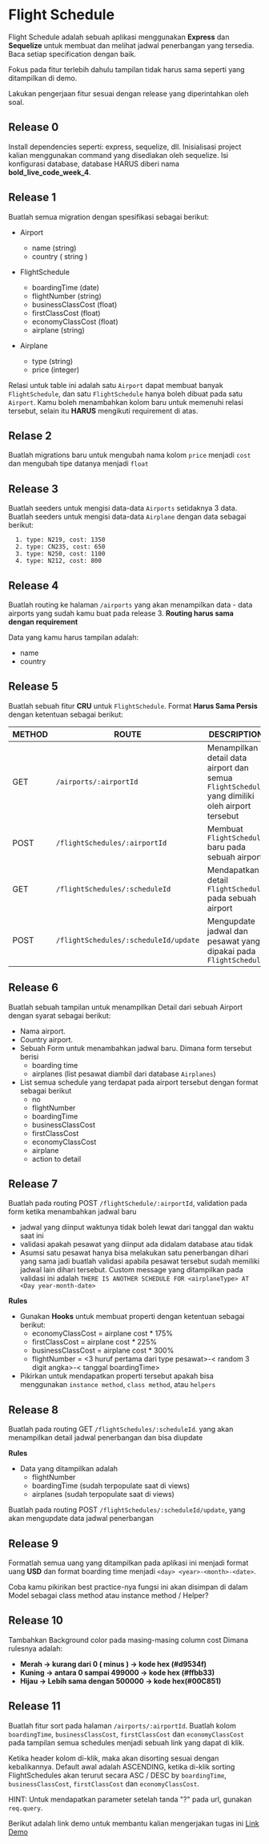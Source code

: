 # Flight Schedule

Flight Schedule adalah sebuah aplikasi menggunakan **Express** dan **Sequelize**
untuk membuat dan melihat jadwal penerbangan yang tersedia. Baca setiap specification dengan baik.

Fokus pada fitur terlebih dahulu tampilan tidak harus sama seperti yang ditampilkan di demo.

Lakukan pengerjaan fitur sesuai dengan release yang diperintahkan oleh soal.

## Release 0

Install dependencies seperti: express, sequelize, dll. Inisialisasi project kalian menggunakan command yang disediakan oleh sequelize. Isi konfigurasi database, database HARUS diberi nama **bold_live_code_week_4**.

## Release 1

Buatlah semua migration dengan spesifikasi sebagai berikut:

- Airport
  - name (string)
  - country ( string )

- FlightSchedule
  - boardingTime (date)
  - flightNumber (string)
  - businessClassCost (float)
  - firstClassCost (float)
  - economyClassCost (float)
  - airplane (string)

- Airplane
  - type (string)
  - price (integer)
  
Relasi untuk table ini adalah satu `Airport` dapat membuat banyak `FlightSchedule`, dan satu `FlightSchedule` hanya boleh dibuat pada satu `Airport`. Kamu boleh menambahkan kolom baru untuk memenuhi relasi tersebut, selain itu **HARUS** mengikuti requirement di atas.

## Relase 2

Buatlah migrations baru untuk mengubah nama kolom `price` menjadi `cost` dan mengubah tipe datanya menjadi `float`

## Release 3

Buatlah seeders untuk mengisi data-data `Airports` setidaknya 3 data.
Buatlah seeders untuk mengisi data-data `Airplane` dengan data sebagai berikut:
```
  1. type: N219, cost: 1350
  2. type: CN235, cost: 650
  3. type: N250, cost: 1100
  4. type: N212, cost: 800
```
## Release 4

Buatlah routing ke halaman `/airports` yang akan menampilkan data - data airports yang sudah kamu buat pada release 3. **Routing harus sama dengan requirement**

Data yang kamu harus tampilan adalah:
- name
- country


## Release 5

Buatlah sebuah fitur **CRU** untuk `FlightSchedule`. Format **Harus Sama Persis** dengan ketentuan sebagai berikut:

| METHOD | ROUTE                          | DESCRIPTION                                                                              |
| ------ | ------------------------------ | ---------------------------------------------------------------------------------------- |
| GET    | `/airports/:airportId` | Menampilkan detail data airport dan semua `FlightSchedule` yang dimiliki oleh airport tersebut |
| POST   | `/flightSchedules/:airportId`  | Membuat `FlightSchedule` baru pada sebuah airport                                                  |
| GET   | `/flightSchedules/:scheduleId`       | Mendapatkan detail `FlightSchedule` pada sebuah airport                                                       |
| POST   | `/flightSchedules/:scheduleId/update`   | Mengupdate jadwal dan pesawat yang dipakai pada `FlightSchedule`                                       |

## Release 6

Buatlah sebuah tampilan untuk menampilkan Detail dari sebuah Airport dengan syarat sebagai berikut:

- Nama airport.
- Country airport.
- Sebuah Form untuk menambahkan jadwal baru. Dimana form tersebut berisi
  - boarding time 
  - airplanes (list pesawat diambil dari database `Airplanes`)
- List semua schedule yang terdapat pada airport tersebut dengan format sebagai berikut
  - no
  - flightNumber
  - boardingTime
  - businessClassCost
  - firstClassCost
  - economyClassCost
  - airplane
  - action to detail

## Release 7

Buatlah pada routing POST `/flightSchedule/:airportId`, validation pada form ketika menambahkan jadwal baru 
- jadwal yang diinput waktunya tidak boleh lewat dari tanggal dan waktu saat ini
- validasi apakah pesawat yang diinput ada didalam database atau tidak
- Asumsi satu pesawat hanya bisa melakukan satu penerbangan dihari yang sama jadi buatlah validasi apabila pesawat tersebut sudah memiliki jadwal lain dihari tersebut. Custom message yang ditampilkan pada validasi ini adalah `THERE IS ANOTHER SCHEDULE FOR <airplaneType> AT <Day year-month-date>`


**Rules**
- Gunakan **Hooks** untuk membuat properti dengan ketentuan sebagai berikut:
  - economyClassCost = airplane cost * 175%
  - firstClassCost = airplane cost * 225%
  - businessClassCost = airplane cost * 300%
  - flightNumber = <3 huruf pertama dari type pesawat>-< random 3 digit angka>-< tanggal boardingTime>
- Pikirkan untuk mendapatkan properti tersebut apakah bisa menggunakan `instance method`, `class method`, atau `helpers`

## Release 8

Buatlah pada routing GET `/flightSchedules/:scheduleId`. yang akan menampilkan detail jadwal penerbangan dan bisa diupdate

**Rules**
- Data yang ditampilkan adalah
  - flightNumber
  - boardingTime (sudah terpopulate saat di views)
  - airplanes (sudah terpopulate saat di views)

Buatlah pada routing POST `/flightSchedules/:scheduleId/update`, yang akan mengupdate data jadwal penerbangan

## Release 9


Formatlah semua uang yang ditampilkan pada aplikasi ini menjadi format uang **USD** dan format boarding time menjadi `<day> <year>-<month>-<date>`.

Coba kamu pikirikan best practice-nya fungsi ini akan disimpan di dalam Model sebagai class method atau instance method / Helper?

## Release 10

Tambahkan Background color pada masing-masing column cost 
Dimana rulesnya adalah: 

- **Merah  -> kurang dari 0 ( minus ) -> kode hex (#d9534f)**
- **Kuning -> antara 0 sampai 499000 -> kode hex (#ffbb33)**
- **Hijau  -> Lebih sama dengan 500000 -> kode hex(#00C851)**


## Release 11

Buatlah fitur sort pada halaman `/airports/:airportId`. Buatlah kolom `boardingTime`, `businessClassCost`, `firstClassCost` dan `economyClassCost` pada tampilan semua schedules menjadi sebuah link yang dapat di klik.

Ketika header kolom di-klik, maka akan disorting sesuai dengan kebalikannya. Default awal adalah ASCENDING, ketika di-klik sorting FlightSchedules akan terurut secara ASC / DESC by `boardingTime`, `businessClassCost`, `firstClassCost` dan `economyClassCost`.

HINT: Untuk mendapatkan parameter setelah tanda "?" pada url, gunakan `req.query`.

Berikut adalah link demo untuk membantu kalian mengerjakan tugas ini
[Link Demo](https://boldfox.herokuapp.com)